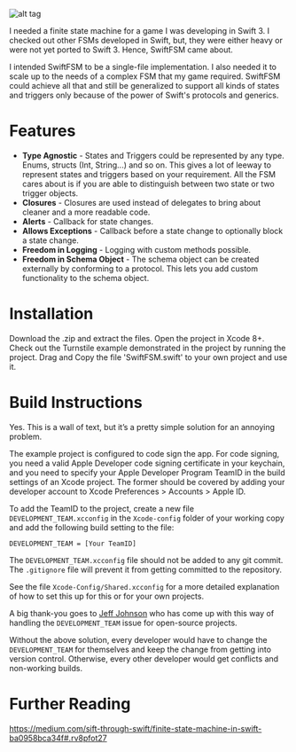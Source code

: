 ![alt tag](https://raw.githubusercontent.com/vishalvshekkar/SwiftFSM/master/SwiftFSMBannerFinal.png)

I needed a finite state machine for a game I was developing in Swift 3. I checked out other FSMs developed in Swift, but, they were either heavy or were not yet ported to Swift 3. Hence, SwiftFSM came about.

I intended SwiftFSM to be a single-file implementation. I also needed it to scale up to the needs of a complex FSM that my game required. SwiftFSM could achieve all that and still be generalized to support all kinds of states and triggers only because of the power of Swift's protocols and generics.

# Features

- **Type Agnostic** - States and Triggers could be represented by any type. Enums, structs (Int, String...) and so on. This gives a lot of leeway to represent states and triggers based on your requirement. All the FSM cares about is if you are able to distinguish between two state or two trigger objects.
- **Closures** - Closures are used instead of delegates to bring about cleaner and a more readable code.
- **Alerts** - Callback for state changes.
- **Allows Exceptions** - Callback before a state change to optionally block a state change.
- **Freedom in Logging** - Logging with custom methods possible.
- **Freedom in Schema Object** - The schema object can be created externally by conforming to a protocol. This lets you add custom functionality to the schema object.

# Installation

Download the .zip and extract the files. Open the project in Xcode 8+. Check out the Turnstile example demonstrated in the project by running the project. Drag and Copy the file 'SwiftFSM.swift' to your own project and use it.

# Build Instructions

Yes. This is a wall of text, but it’s a pretty simple solution for an annoying problem.

The example project is configured to code sign the app. For code signing, you need a valid Apple Developer code signing certificate in your keychain, and you need to specify your Apple Developer Program TeamID in the build settings of an Xcode project. The former should be covered by adding your developer account to Xcode Preferences > Accounts > Apple ID.

To add the TeamID to the project, create a new file `DEVELOPMENT_TEAM.xcconfig` in the `Xcode-config` folder of your working copy and add the following build setting to the file:

```
DEVELOPMENT_TEAM = [Your TeamID]
```

The `DEVELOPMENT_TEAM.xcconfig` file should not be added to any git commit. The `.gitignore` file will prevent it from getting committed to the repository. 

See the file `Xcode-Config/Shared.xcconfig` for a more detailed explanation of how to set this up for this or for your own projects. 

A big thank-you goes to [Jeff Johnson](https://github.com/lapcat/Bonjeff) who has come up with this way of handling the `DEVELOPMENT_TEAM` issue for open-source projects. 

Without the above solution, every developer would have to change the `DEVELOPMENT_TEAM` for themselves and keep the change from getting into version control. Otherwise, every other developer would get conflicts and non-working builds. 

# Further Reading

https://medium.com/sift-through-swift/finite-state-machine-in-swift-ba0958bca34f#.rv8pfot27
